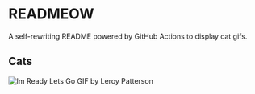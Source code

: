 # READMEOW

A self-rewriting README powered by GitHub Actions to display cat gifs.

## Cats

![Im Ready Lets Go GIF by Leroy Patterson](https://media2.giphy.com/media/CjmvTCZf2U3p09Cn0h/200.gif?cid=9acd02danmzqwbr7rkg97pjadjaaqgckbgckwxkg3daqqhlf&ep=v1_gifs_search&rid=200.gif&ct=g)
